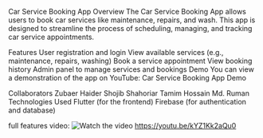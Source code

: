 Car Service Booking App
Overview
The Car Service Booking App allows users to book car services like maintenance, repairs, and wash. This app is designed to streamline the process of scheduling, managing, and tracking car service appointments.

Features
User registration and login
View available services (e.g., maintenance, repairs, washing)
Book a service appointment
View booking history
Admin panel to manage services and bookings
Demo
You can view a demonstration of the app on YouTube: Car Service Booking App Demo

Collaborators
Zubaer Haider
Shojib Shahoriar
Tamim Hossain
Md. Ruman
Technologies Used
Flutter (for the frontend)
Firebase (for authentication and database)

full features video:
![Watch the video](https://img.youtube.com/vi/kYZ1Kk2aQu0/0.jpg)
https://youtu.be/kYZ1Kk2aQu0





